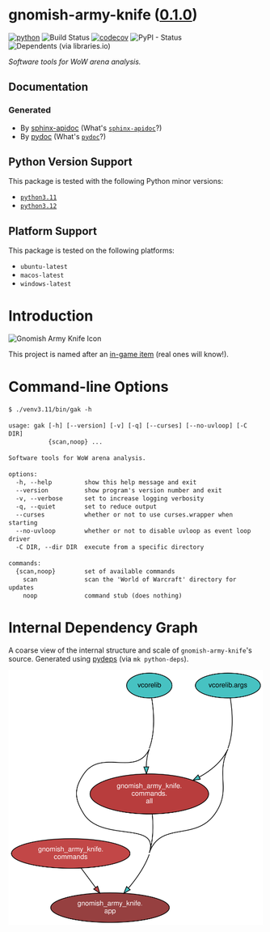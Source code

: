 <!--
    =====================================
    generator=datazen
    version=3.1.4
    hash=91674db7ca9c124b61ad0201d3a17a30
    =====================================
-->

# gnomish-army-knife ([0.1.0](https://pypi.org/project/gnomish-army-knife/))

[![python](https://img.shields.io/pypi/pyversions/gnomish-army-knife.svg)](https://pypi.org/project/gnomish-army-knife/)
![Build Status](https://github.com/vkottler/gnomish-army-knife/workflows/Python%20Package/badge.svg)
[![codecov](https://codecov.io/gh/vkottler/gnomish-army-knife/branch/master/graphs/badge.svg?branch=master)](https://codecov.io/github/vkottler/gnomish-army-knife)
![PyPI - Status](https://img.shields.io/pypi/status/gnomish-army-knife)
![Dependents (via libraries.io)](https://img.shields.io/librariesio/dependents/pypi/gnomish-army-knife)

*Software tools for WoW arena analysis.*

## Documentation

### Generated

* By [sphinx-apidoc](https://vkottler.github.io/python/sphinx/gnomish-army-knife)
(What's [`sphinx-apidoc`](https://www.sphinx-doc.org/en/master/man/sphinx-apidoc.html)?)
* By [pydoc](https://vkottler.github.io/python/pydoc/gnomish_army_knife.html)
(What's [`pydoc`](https://docs.python.org/3/library/pydoc.html)?)

## Python Version Support

This package is tested with the following Python minor versions:

* [`python3.11`](https://docs.python.org/3.11/)
* [`python3.12`](https://docs.python.org/3.12/)

## Platform Support

This package is tested on the following platforms:

* `ubuntu-latest`
* `macos-latest`
* `windows-latest`

# Introduction

![Gnomish Army Knife Icon](https://wow.zamimg.com/images/wow/icons/large/inv_misc_enggizmos_swissarmy.jpg)

This project is named after an
[in-game item](https://www.wowhead.com/item=40772/gnomish-army-knife)
(real ones will know!).

# Command-line Options

```
$ ./venv3.11/bin/gak -h

usage: gak [-h] [--version] [-v] [-q] [--curses] [--no-uvloop] [-C DIR]
           {scan,noop} ...

Software tools for WoW arena analysis.

options:
  -h, --help         show this help message and exit
  --version          show program's version number and exit
  -v, --verbose      set to increase logging verbosity
  -q, --quiet        set to reduce output
  --curses           whether or not to use curses.wrapper when starting
  --no-uvloop        whether or not to disable uvloop as event loop driver
  -C DIR, --dir DIR  execute from a specific directory

commands:
  {scan,noop}        set of available commands
    scan             scan the 'World of Warcraft' directory for updates
    noop             command stub (does nothing)

```

# Internal Dependency Graph

A coarse view of the internal structure and scale of
`gnomish-army-knife`'s source.
Generated using [pydeps](https://github.com/thebjorn/pydeps) (via
`mk python-deps`).

![gnomish-army-knife's Dependency Graph](im/pydeps.svg)
